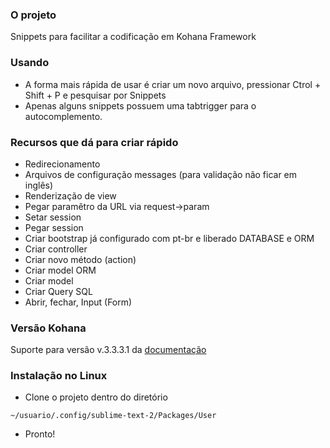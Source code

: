 ### O projeto

Snippets para facilitar a codificação em Kohana Framework

### Usando

* A forma mais rápida de usar é criar um novo arquivo, pressionar Ctrol + Shift + P e pesquisar por Snippets
* Apenas alguns snippets possuem uma tabtrigger para o autocomplemento.

### Recursos que dá para criar rápido

* Redirecionamento
* Arquivos de configuração messages (para validação não ficar em inglês)
* Renderização de view
* Pegar paramêtro da URL via request->param
* Setar session
* Pegar session
* Criar bootstrap já configurado com pt-br e liberado DATABASE e ORM
* Criar controller
* Criar novo método (action)
* Criar model ORM
* Criar model
* Criar Query SQL
* Abrir, fechar, Input (Form)

### Versão Kohana

Suporte para versão v.3.3.3.1 da [documentação](http://kohanaframework.org/3.3/guide/ "documentação")

### Instalação no Linux

* Clone o projeto dentro do diretório

`~/usuario/.config/sublime-text-2/Packages/User`

* Pronto!